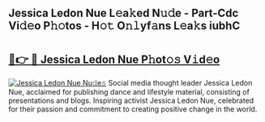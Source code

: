 ## Jessica Ledon Nue L𝚎a𝚔ed N𝚞𝚍e - Part-Cdc Vi𝚍𝚎o P𝚑𝚘tos - H𝚘𝚝 O𝚗𝚕yf𝚊ns L𝚎a𝚔s iubhC

# <h2><a href="http://kfdfjho.oniu.top/?m=Jessica+Ledon+Nue">🔗👉 🔴 Jessica Ledon Nue P𝚑ot𝚘𝚜 V𝚒d𝚎o</a></h2>

[![Jessica Ledon Nue Nu𝚍e𝚜](https://i.imgur.com/0qMVB7G.gif)](http://kfdfjho.oniu.top/?m=Jessica+Ledon+Nue)
Social media thought leader Jessica Ledon Nue, acclaimed for publishing dance and lifestyle material, consisting of presentations and blogs. Inspiring activist Jessica Ledon Nue, celebrated for their passion and commitment to creating positive change in the world.  
